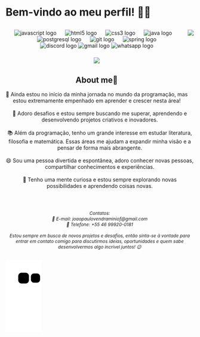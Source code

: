 





<h1>Bem-vindo ao meu perfil! 🌟😄</h1>
<h2 align="center"></h2>
<h2 align="center"></h2>


<div align="center">
  <img align="right" height="200" src="https://gifdb.com/images/high/good-morning-anime-boy-drink-coffee-c3wb4skfgxk1ubbj.gif"  />
  <img src="https://cdn.jsdelivr.net/gh/devicons/devicon/icons/javascript/javascript-original.svg" height="35" alt="javascript logo"  />
  <img width="15" />
  <img src="https://cdn.jsdelivr.net/gh/devicons/devicon/icons/html5/html5-original.svg" height="35" alt="html5 logo"  />
  <img width="15" />
  <img src="https://cdn.jsdelivr.net/gh/devicons/devicon/icons/css3/css3-original.svg" height="35" alt="css3 logo"  />
  <img width="15" />
  <img src="https://cdn.jsdelivr.net/gh/devicons/devicon/icons/java/java-original.svg" height="35" alt="java logo"  />
  <img width="15" />
  <img src="https://cdn.jsdelivr.net/gh/devicons/devicon/icons/postgresql/postgresql-original.svg" height="35" alt="postgresql logo"  />
  <img width="15" />
  <img src="https://cdn.jsdelivr.net/gh/devicons/devicon/icons/git/git-original.svg" height="35" alt="git logo"  />
  <img width="15" />
  <img src="https://cdn.jsdelivr.net/gh/devicons/devicon/icons/spring/spring-original.svg" height="35" alt="spring logo"  />
</div>



<div align="center">
  <img src="https://img.shields.io/static/v1?message=Discord&logo=discord&label=&color=7289DA&logoColor=white&labelColor=&style=for-the-badge" height="35" alt="discord logo"  />
  <img src="https://img.shields.io/static/v1?message=Gmail&logo=gmail&label=&color=D14836&logoColor=white&labelColor=&style=for-the-badge" height="35" alt="gmail logo"  />
  <img src="https://img.shields.io/static/v1?message=Whatsapp&logo=whatsapp&label=&color=25D366&logoColor=white&labelColor=&style=for-the-badge" height="35" alt="whatsapp logo"  />
</div>

###

<div align="center">
  <img src="https://profile-counter.glitch.me/Joaopaulovendramini/count.svg?"  />
</div>





###
<h2 align="center"></h2>
<h2 align="center"></h2>
<h2 align="center">About me💫</h2>
<p align="center">🌟 Ainda estou no início da minha jornada no mundo da programação, mas estou extremamente empenhado em aprender e crescer nesta área!<br><br>🚀 Adoro desafios e estou sempre buscando me superar, aprendendo e desenvolvendo projetos criativos e inovadores.<br><br>📚 Além da programação, tenho um grande interesse em estudar literatura, filosofia e matemática. Essas áreas me ajudam a expandir minha visão e a pensar de forma mais abrangente.<br><br>😄 Sou uma pessoa divertida e espontânea, adoro conhecer novas pessoas, compartilhar conhecimentos e experiências.<br><br>🌈 Tenho uma mente curiosa e estou sempre explorando novas possibilidades e aprendendo coisas novas.</p>

###

<br clear="both">
<h6 align="center" style="font-size: 12px;">
  Contatos:<br>
  📧 E-mail: joaopaulovendraminiof@gmail.com<br>
  📱 Telefone: +55 46 99920-0181<br><br>
  Estou sempre em busca de novos projetos e desafios, então sinta-se à vontade para entrar em contato comigo para discutirmos ideias, oportunidades e quem sabe desenvolvermos algo incrível juntos! 😉
</h6>

![Snake animation](https://github.com/Joaopaulovendramini/Joaopaulovendramini/blob/output/github-contribution-grid-snake.svg)

